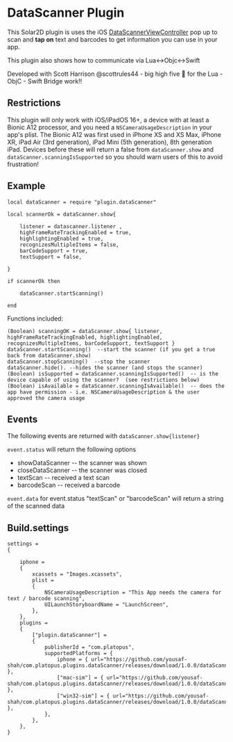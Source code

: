 # DataScanner Plugin

This Solar2D plugin is uses the iOS [DataScannerViewController](https://developer.apple.com/documentation/visionkit/datascannerviewcontroller) pop up to scan and **tap on** text and barcodes to get information you can use in your app.

This plugin also shows how to communicate via Lua<->Objc<->Swift

Developed with Scott Harrison @scottrules44 - big high five 🙌 for the Lua - ObjC - Swift Bridge work!!

## Restrictions

This plugin will only work with iOS/iPadOS 16+, a device with at least a Bionic A12 processor, and you need a `NSCameraUsageDescription` in your app's plist. 
The Bionic A12 was first used in iPhone XS and XS Max, iPhone XR, iPad Air (3rd generation), iPad Mini (5th generation), 8th generation iPad.
Devices before these will return a false from `dataScanner.show` and `dataScanner.scanningIsSupported` so you should warn users of this to avoid frustration!

## Example

```
local dataScanner = require "plugin.dataScanner"

local scannerOk = dataScanner.show{

	listener = datascanner.listener ,
	highFrameRateTrackingEnabled = true,
	highlightingEnabled = true,
	recognizesMultipleItems = false,
	barCodeSupport = true,
	textSupport = false,

}

if scannerOk then

	dataScanner.startScanning()

end
```

Functions included:

```
(Boolean) scanningOK = dataScanner.show{ listener, highFrameRateTrackingEnabled, highlightingEnabled, recognizesMultipleItems, barCodeSupport, textSupport }
dataScanner.startScanning()  --start the scanner (if you get a true back from dataScanner.show)
dataScanner.stopScanning()  --stop the scanner
dataScanner.hide(). --hides the scanner (and stops the scanner)
(Boolean) isSupported = dataScanner.scanningIsSupported()  -- is the device capable of using the scanner?  (see restrictions below)
(Boolean) isAvailable = dataScanner.scanningIsAvailable()  -- does the app have permission - i.e. NSCameraUsageDescription & the user approved the camera usage
```

## Events

The following events are returned with  `dataScanner.show{listener}` 

`event.status` will return the following options
- showDataScanner  -- the scanner was shown
- closeDataScanner  -- the scanner was closed
- textScan  -- received a text scan
- barcodeScan  -- received a barcode

`event.data` for event.status "textScan" or "barcodeScan" will return a string of the scanned data

## Build.settings

```
settings =
{

	iphone =
	{
		xcassets = "Images.xcassets",
		plist =
		{
			NSCameraUsageDescription = "This App needs the camera for text / barcode scanning",
			UILaunchStoryboardName = "LaunchScreen",
		},
	},
	plugins =
    {
        ["plugin.dataScanner"] =
        {
            publisherId = "com.platopus",
            supportedPlatforms = {
                iphone = { url="https://github.com/yousaf-shah/com.platopus.plugins.dataScanner/releases/download/1.0.0/dataScanner_iOS.tgz" },
                ["mac-sim"] = { url="https://github.com/yousaf-shah/com.platopus.plugins.dataScanner/releases/download/1.0.0/dataScanner_lua.tgz" },
                ["win32-sim"] = { url="https://github.com/yousaf-shah/com.platopus.plugins.dataScanner/releases/download/1.0.0/dataScanner_lua.tgz" },
            },
        },
    },
}


```

